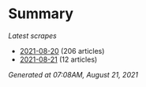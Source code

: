# Summary
*Latest scrapes*
* [2021-08-20](https://github.com/nuuuwan/news_lk/blob/data/news_lk.2021-08-20.json) (206 articles)
* [2021-08-21](https://github.com/nuuuwan/news_lk/blob/data/news_lk.2021-08-21.json) (12 articles)

*Generated at 07:08AM, August 21, 2021*